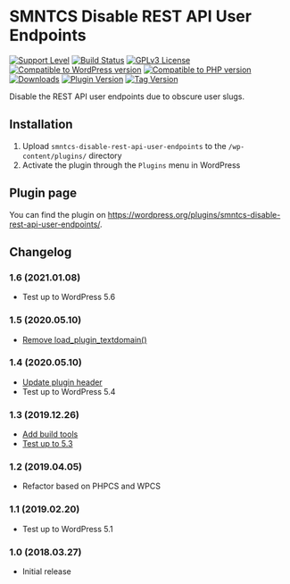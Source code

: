 # SMNTCS Disable REST API User Endpoints

[![Support Level](https://img.shields.io/badge/support-active-green.svg)](#support-level)
[![Build Status](https://api.travis-ci.com/nielslange/smntcs-disable-rest-api-user-endpoints.svg?branch=master)](https://api.travis-ci.com/nielslange/smntcs-disable-rest-api-user-endpoints)
[![GPLv3 License](https://img.shields.io/github/license/nielslange/smntcs-disable-rest-api-user-endpoints.svg)](https://www.gnu.org/licenses/gpl.html)
[![Compatible to WordPress version](https://plugintests.com/plugins/smntcs-disable-rest-api-user-endpoints/wp-badge.svg)](https://plugintests.com/plugins/smntcs-disable-rest-api-user-endpoints/latest)
[![Compatible to PHP version](https://plugintests.com/plugins/smntcs-disable-rest-api-user-endpoints/php-badge.svg)](https://plugintests.com/plugins/smntcs-disable-rest-api-user-endpoints/latest)
[![Downloads](https://img.shields.io/wordpress/plugin/dt/smntcs-disable-rest-api-user-endpoints.svg)](https://wordpress.org/plugins/smntcs-disable-rest-api-user-endpoints/)
[![Plugin Version](https://img.shields.io/wordpress/plugin/v/smntcs-disable-rest-api-user-endpoints.svg)](https://wordpress.org/plugins/smntcs-disable-rest-api-user-endpoints/)
[![Tag Version](https://img.shields.io/github/tag/nielslange/smntcs-disable-rest-api-user-endpoints.svg)](https://wordpress.org/plugins/smntcs-disable-rest-api-user-endpoints/)

Disable the REST API user endpoints due to obscure user slugs.

## Installation

1. Upload `smntcs-disable-rest-api-user-endpoints` to the `/wp-content/plugins/` directory
2. Activate the plugin through the `Plugins` menu in WordPress

## Plugin page

You can find the plugin on https://wordpress.org/plugins/smntcs-disable-rest-api-user-endpoints/.

## Changelog

### 1.6 (2021.01.08)
* Test up to WordPress 5.6

### 1.5 (2020.05.10)
* [Remove load_plugin_textdomain()](https://github.com/nielslange/smntcs-disable-rest-api-user-endpoints/issues/7)

### 1.4 (2020.05.10)
* [Update plugin header](https://github.com/nielslange/smntcs-disable-rest-api-user-endpoints/issues/5)
* Test up to WordPress 5.4

### 1.3 (2019.12.26)
* [Add build tools](https://github.com/nielslange/smntcs-disable-rest-api-user-endpoints/issues/3)
* [Test up to 5.3](https://github.com/nielslange/smntcs-disable-rest-api-user-endpoints/issues/2)

### 1.2 (2019.04.05)
* Refactor based on PHPCS and WPCS

### 1.1 (2019.02.20)
* Test up to WordPress 5.1

### 1.0 (2018.03.27)
* Initial release
